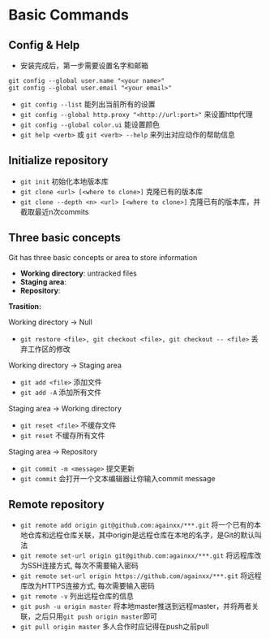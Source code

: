 # Basic Commands

## Config & Help
* 安装完成后，第一步需要设置名字和邮箱  
```shell
git config --global user.name "<your name>"
git config --global user.email "<your email>"
```
* `git config --list` 能列出当前所有的设置
* `git config --global http.proxy "<http://url:port>"` 来设置http代理
* `git config --global color.ui` 能设置颜色
* `git help <verb>` 或 `git <verb> --help` 来列出对应动作的帮助信息

## Initialize repository
* `git init` 初始化本地版本库
* `git clone <url> [<where to clone>]` 克隆已有的版本库
* `git clone --depth <n> <url> [<where to clone>]` 克隆已有的版本库，并截取最近n次commits

## Three basic concepts
Git has three basic concepts or area to store information
* __Working directory__: untracked files
* __Staging area__: 
* __Repository__:

**Trasition:**

Working directory -> Null
* `git restore <file>, git checkout <file>, git checkout -- <file>` 丢弃工作区的修改

Working directory -> Staging area
* `git add <file>` 添加文件
* `git add -A` 添加所有文件

Staging area -> Working directory
* `git reset <file>` 不缓存文件
* `git reset` 不缓存所有文件

Staging area -> Repository
* `git commit -m <message>` 提交更新
* `git commit` 会打开一个文本编辑器让你输入commit message

## Remote repository
* `git remote add origin git@github.com:againxx/***.git` 将一个已有的本地仓库和远程仓库关联，其中origin是远程仓库在本地的名字，是Git的默认叫法
* `git remote set-url origin git@github.com:againxx/***.git` 将远程库改为SSH连接方式, 每次不需要输入密码
* `git remote set-url origin https://github.com/againxx/***.git` 将远程库改为HTTPS连接方式, 每次需要输入密码
* `git remote -v` 列出远程仓库的信息
* `git push -u origin master` 将本地master推送到远程master，并将两者关联，之后只用`git push origin master`即可
* `git pull origin master` 多人合作时应记得在push之前pull
